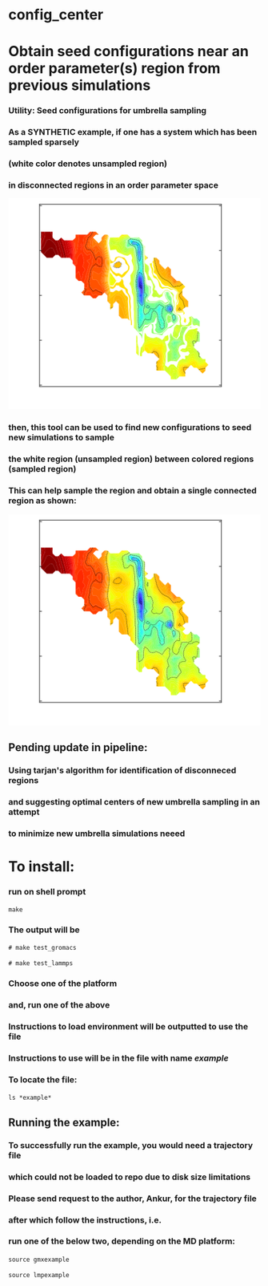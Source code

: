 # config_center
# Obtain seed configurations near an order parameter(s) region from previous simulations
### Utility: Seed configurations for umbrella sampling
### As a SYNTHETIC example, if one has a system which has been sampled sparsely 
### (white color denotes unsampled region)
### in disconnected regions in an order parameter space
![before](before.png)
### then, this tool can be used to find new configurations to seed new simulations to sample
### the white region (unsampled region) between colored regions (sampled region)
### This can help sample the region and obtain a single connected region as shown:
![after](after.png)
## Pending update in pipeline:
### Using tarjan's algorithm for identification of disconneced regions
### and suggesting optimal centers of new umbrella sampling in an attempt
### to minimize new umbrella simulations neeed
#
# To install:
### run on shell prompt
`make`
### The output will be 
`# make test_gromacs`

`# make test_lammps`
### Choose one of the platform
### and, run one of the above
### Instructions to load environment will be outputted to use the file
### Instructions to use will be in the file with name *example*
### To locate the file:
`ls *example*`
## Running the example:
### To successfully run the example, you would need a trajectory file
### which could not be loaded to repo due to disk size limitations
### Please send request to the author, Ankur, for the trajectory file
### after which follow the instructions, i.e.
### run one of the below two, depending on the MD platform:
`source gmxexample`

`source lmpexample`
